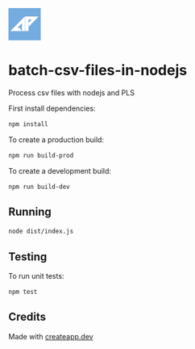 [![N|Solid](src/assets/brand/logo.png)](https://www.alexperezortuno.pro/images/logo.svg)
# batch-csv-files-in-nodejs

Process csv files with nodejs and PLS

First install dependencies:

```sh
npm install
```

To create a production build:

```sh
npm run build-prod
```

To create a development build:

```sh
npm run build-dev
```

## Running

```sh
node dist/index.js
```

## Testing

To run unit tests:

```sh
npm test
```

## Credits

Made with [createapp.dev](https://createapp.dev/)
